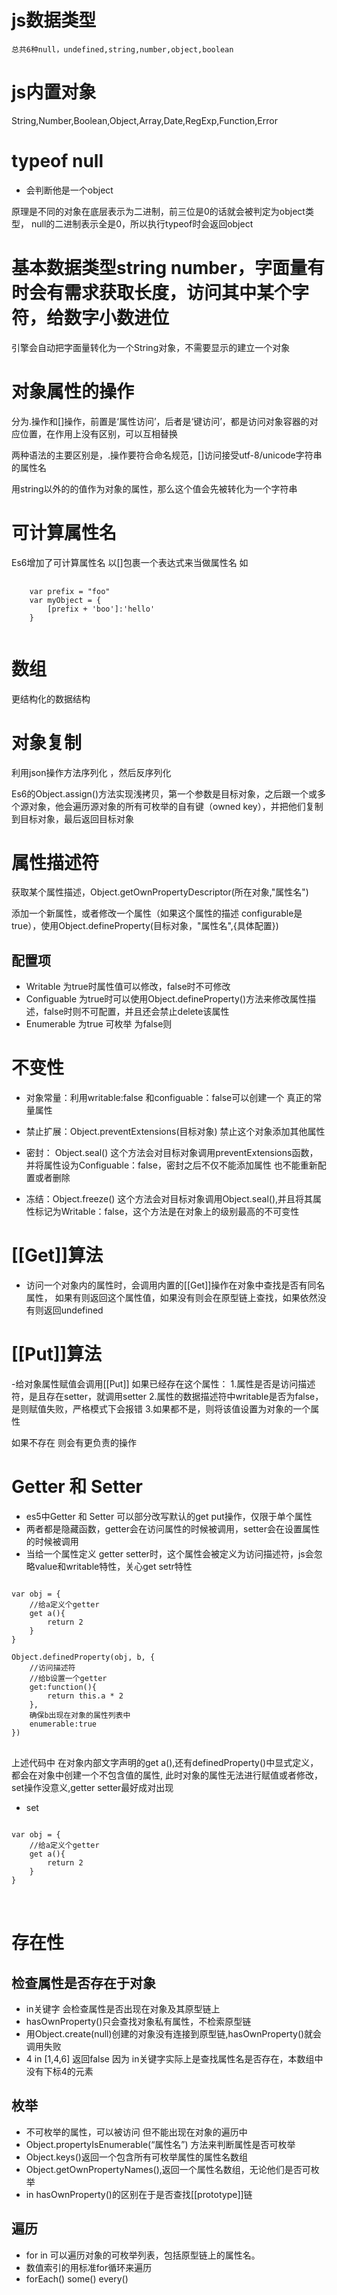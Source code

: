 # js数据类型
    总共6种null，undefined,string,number,object,boolean

# js内置对象 
String,Number,Boolean,Object,Array,Date,RegExp,Function,Error

# typeof null 
- 会判断他是一个object

原理是不同的对象在底层表示为二进制，前三位是0的话就会被判定为object类型，
    null的二进制表示全是0，所以执行typeof时会返回object
# 基本数据类型string number，字面量有时会有需求获取长度，访问其中某个字符，给数字小数进位

引擎会自动把字面量转化为一个String对象，不需要显示的建立一个对象

# 对象属性的操作
分为.操作和[]操作，前置是‘属性访问’，后者是‘键访问’，都是访问对象容器的对应位置，在作用上没有区别，可以互相替换

两种语法的主要区别是，.操作要符合命名规范，[]访问接受utf-8/unicode字符串的属性名

用string以外的的值作为对象的属性，那么这个值会先被转化为一个字符串

# 可计算属性名

Es6增加了可计算属性名 以[]包裹一个表达式来当做属性名
如
<pre>
    <code>
    var prefix = "foo"
    var myObject = {
        [prefix + 'boo']:'hello'
    }
    </code>
</pre>

# 数组

更结构化的数据结构
# 对象复制

利用json操作方法序列化 ，然后反序列化

Es6的Object.assign()方法实现浅拷贝，第一个参数是目标对象，之后跟一个或多个源对象，他会遍历源对象的所有可枚举的自有键（owned key），并把他们复制到目标对象，最后返回目标对象

# 属性描述符

获取某个属性描述，Object.getOwnPropertyDescriptor(所在对象,"属性名")

添加一个新属性，或者修改一个属性（如果这个属性的描述 configurable是true），使用Object.defineProperty(目标对象，"属性名",{具体配置})

## 配置项
- Writable 为true时属性值可以修改，false时不可修改
- Configuable 为true时可以使用Object.defineProperty()方法来修改属性描述，false时则不可配置，并且还会禁止delete该属性
- Enumerable 为true 可枚举 为false则

# 不变性

- 对象常量：利用writable:false 和configuable：false可以创建一个 真正的常量属性
- 禁止扩展：Object.preventExtensions(目标对象) 禁止这个对象添加其他属性
- 密封： Object.seal() 这个方法会对目标对象调用preventExtensions函数，并将属性设为Configuable：false，密封之后不仅不能添加属性 也不能重新配置或者删除

- 冻结：Object.freeze() 这个方法会对目标对象调用Object.seal(),并且将其属性标记为Writable：false，这个方法是在对象上的级别最高的不可变性

# [[Get]]算法

- 访问一个对象内的属性时，会调用内置的[[Get]]操作在对象中查找是否有同名属性，
如果有则返回这个属性值，如果没有则会在原型链上查找，如果依然没有则返回undefined

# [[Put]]算法

-给对象属性赋值会调用[[Put]]
如果已经存在这个属性：
1.属性是否是访问描述符，是且存在setter，就调用setter
2.属性的数据描述符中writable是否为false，是则赋值失败，严格模式下会报错
3.如果都不是，则将该值设置为对象的一个属性

如果不存在 则会有更负责的操作

# Getter 和 Setter
- es5中Getter 和 Setter 可以部分改写默认的get put操作，仅限于单个属性
- 两者都是隐藏函数，getter会在访问属性的时候被调用，setter会在设置属性的时候被调用
- 当给一个属性定义 getter setter时，这个属性会被定义为访问描述符，js会忽略value和writable特性，关心get setr特性
<pre>
<code>
var obj = {
    //给a定义个getter
    get a(){
        return 2
    }
}

Object.definedProperty(obj, b, {
    //访问描述符
    //给b设置一个getter
    get:function(){
        return this.a * 2
    },
    确保b出现在对象的属性列表中
    enumerable:true
})
</code>
</pre>
上述代码中 在对象内部文字声明的get a(),还有definedProperty()中显式定义，都会在对象中创建一个不包含值的属性, 此时对象的属性无法进行赋值或者修改，set操作没意义,getter setter最好成对出现

- set
<pre>
<code>
var obj = {
    //给a定义个getter
    get a(){
        return 2
    }
}
</code>

</pre>

# 存在性

## 检查属性是否存在于对象

- in关键字 会检查属性是否出现在对象及其原型链上
- hasOwnProperty()只会查找对象私有属性，不检索原型链
- 用Object.create(null)创建的对象没有连接到原型链,hasOwnProperty()就会调用失败
- 4 in [1,4,6] 返回false 因为 in关键字实际上是查找属性名是否存在，本数组中没有下标4的元素

## 枚举

- 不可枚举的属性，可以被访问 但不能出现在对象的遍历中
- Object.propertyIsEnumerable(“属性名”) 方法来判断属性是否可枚举
- Object.keys()返回一个包含所有可枚举属性的属性名数组
- Object.getOwnPropertyNames(),返回一个属性名数组，无论他们是否可枚举
- in hasOwnProperty()的区别在于是否查找[[prototype]]链

## 遍历

- for in 可以遍历对象的可枚举列表，包括原型链上的属性名。
- 数值索引的用标准for循环来遍历
- forEach() some() every()








